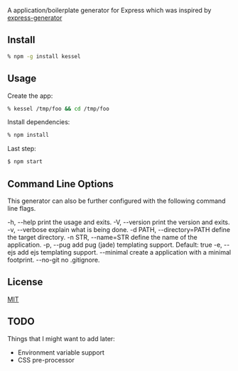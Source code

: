 A application/boilerplate generator for Express which was inspired by [express-generator](https://github.com/expressjs/generator)

## Install

```sh
% npm -g install kessel
```

## Usage

Create the app:

```sh
% kessel /tmp/foo && cd /tmp/foo
```

Install dependencies:

```sh
% npm install
```

Last step:

```sh
$ npm start
```

## Command Line Options

This generator can also be further configured with the following command line flags.

  -h, --help                 print the usage and exits.
  -V, --version              print the version and exits.
  -v, --verbose              explain what is being done.
  -d PATH, --directory=PATH  define the target directory.
  -n STR, --name=STR         define the name of the application.
  -p, --pug                  add pug (jade) templating support. Default: true
  -e, --ejs                  add ejs templating support.
  --minimal                  create a application with a minimal footprint.
  --no-git                   no .gitignore.

## License

[MIT](LICENSE)

## TODO

Things that I might want to add later:

- Environment variable support
- CSS pre-processor
